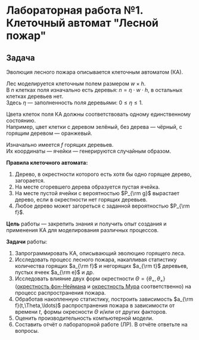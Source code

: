 # Лабораторная работа №1. Клеточный автомат "Лесной пожар"

## Задача

Эволюция лесного пожара описывается клеточным автоматом (КА).

Лес моделируется клеточным полем размером $w \times h$.  
В $n$ клетках поля изначально есть деревья: $n = \eta \cdot w \cdot h$, в остальных клетках деревьев нет.  
Здесь $\eta$ — заполненность поля деревьями: $0 \le \eta \le 1$.

Цвета клеток поля КА должны соответствовать одному единственному состоянию.  
Например, цвет клетки с деревом зелёный, без дерева — чёрный, с горящим деревом — оранжевый.

Изначально имеется $f$ горящих деревьев.  
Их координаты — ячейки — генерируются случайным образом.

**Правила клеточного автомата:**

1. Дерево, в окрестности которого есть хотя бы одно горящее дерево, загорается.  
2. На месте сгоревшего дерева образуется пустая ячейка.  
3. На месте пустой ячейки с вероятностью $P_{\rm g}$ вырастает дерево, если в окрестности нет горящих деревьев.  
4. Любое дерево может загореться с заданной вероятностью $P_{\rm f}$.

**Цель** работы — закрепить знания и получить опыт создания и применения КА для моделирования различных процессов.

**Задачи** работы:

1. Запрограммировать КА, описывающий эволюцию горящего леса.  
2. Исследовать процесс лесного пожара, накапливая статистику количества горящих $a_{\rm f}$ и негорящих $a_{\rm t}$ деревьев, пустых ячеек $a_{\rm e}$ и др.  
3. Исследовать влияние двух форм окрестности $\Theta = \{\theta_+, \theta_\times\}$ ([окрестность фон-Неймана](https://en.wikipedia.org/wiki/Von_Neumann_neighborhood) и [окрестность Мура](https://en.wikipedia.org/wiki/Moore_neighborhood) соответственно) на процесс распространения пожара.  
4. Обработав накопленную статистику, построить зависимость $a_{\rm f}(t,\Theta,\ldots)$ распространения пожара в зависимости от времени $t$, формы окресности $\Theta$ и/или от других факторов.  
5. Оценить производительность компьютерной модели.  
6. Составить отчёт о лабораторной работе (ЛР). В отчёте ответьте на вопросы.
